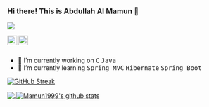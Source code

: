 ### Hi there! This is Abdullah Al Mamun 👋

![](https://komarev.com/ghpvc/?username=Mamun1999)

<a href="http://linkedin.com/in/abdullah-al-mamun-9741571a2">
  <img align="left" alt="Mamun
                         Linkdein" width="22px" src="https://cdn.jsdelivr.net/npm/simple-icons@v3/icons/linkedin.svg" />
</a>



<a href="https://github.com/Mamun1999">
  <img align="left" alt="Mamun Github" width="22px" src="https://cdn.jsdelivr.net/npm/simple-icons@v3/icons/github.svg" />
</a>


<br>
<br
<br>

- 🔭 I’m currently working on <kbd>C</kbd> <kbd>Java</kbd> 
- 🌱 I’m currently learning <kbd>Spring MVC</kbd> <kbd>Hibernate</kbd> <kbd>Spring Boot</kbd>



[![GitHub Streak](http://github-readme-streak-stats.herokuapp.com?user=Mamun1999)](https://git.io/streak-stats)

<a href="https://github.com/Mamun1999">
  <img align="center" src="https://github-readme-stats.vercel.app/api/top-langs/?username=Mamun1999&theme=light&hide_langs_below=1" />
</a>
<a href="https://github.com/Mamun1999">
 <img align="center" src="https://github-readme-stats.vercel.app/api?username=Mamun1999&show_icons=true&theme=light&line_height=27" alt="Mamun1999's github stats"/>
</a>
